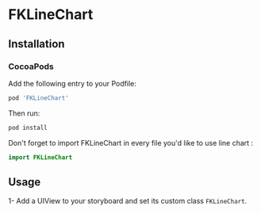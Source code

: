 # FKLineChart

## Installation

### CocoaPods

Add the following entry to your Podfile:

```rb
pod 'FKLineChart'
```

Then run:

```rb
pod install
```

Don't forget to import FKLineChart in every file you'd like to use line chart :

```swift
import FKLineChart
```

## Usage

1- Add a UIView to your storyboard and set its custom class `FKLineChart`.

